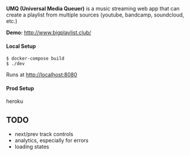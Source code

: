 **UMQ (Universal Media Queuer)** is a music streaming web app that can create a playlist from multiple sources (youtube, bandcamp, soundcloud, etc.)

**Demo:** http://www.bigplaylist.club/

#### Local Setup

```
$ docker-compose build
$ ./dev
```

Runs at [http://localhost:8080](http://localhost:8080)


#### Prod Setup

heroku 

## TODO

- next/prev track controls
- analytics, especially for errors
- loading states
